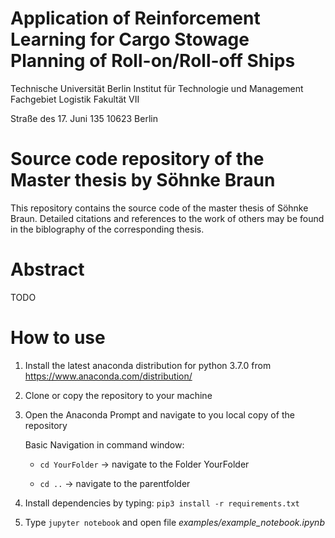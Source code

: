 # Application of Reinforcement Learning for Cargo Stowage Planning of Roll-on/Roll-off Ships
Technische Universität Berlin
Institut für Technologie und Management
Fachgebiet Logistik
Fakultät VII

Straße des 17. Juni 135
10623 Berlin

# Source code repository of the Master thesis by Söhnke Braun
This repository contains the source code of the master thesis of Söhnke Braun.
Detailed citations and references to the work of others may be found in the biblography of the corresponding thesis.

# Abstract
TODO

# How to use
1. Install the latest anaconda distribution for python 3.7.0 from https://www.anaconda.com/distribution/ 

2. Clone or copy the repository to your machine


3. Open the Anaconda Prompt and navigate to you local copy of the repository

   Basic Navigation in command window:
   
      * `cd YourFolder`       -> navigate to the Folder YourFolder
      
      * `cd ..`               -> navigate to the parentfolder
      
4. Install dependencies by typing: `pip3 install -r requirements.txt`

5. Type `jupyter notebook` and open file *examples/example_notebook.ipynb*
